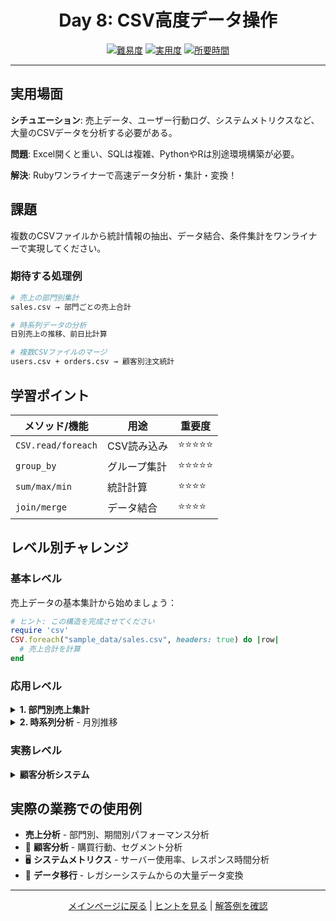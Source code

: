 <div align="center">

# Day 8: CSV高度データ操作

[![難易度](https://img.shields.io/badge/難易度-中級-orange?style=flat-square)](#)
[![実用度](https://img.shields.io/badge/実用度-⭐⭐⭐⭐⭐-yellow?style=flat-square)](#)
[![所要時間](https://img.shields.io/badge/所要時間-30分-blue?style=flat-square)](#)

</div>

---

## 実用場面

**シチュエーション**: 売上データ、ユーザー行動ログ、システムメトリクスなど、大量のCSVデータを分析する必要がある。

**問題**: Excel開くと重い、SQLは複雑、PythonやRは別途環境構築が必要。

**解決**: Rubyワンライナーで高速データ分析・集計・変換！

## 課題

複数のCSVファイルから統計情報の抽出、データ結合、条件集計をワンライナーで実現してください。

### 期待する処理例
```bash
# 売上の部門別集計
sales.csv → 部門ごとの売上合計

# 時系列データの分析
日別売上の推移、前日比計算

# 複数CSVファイルのマージ
users.csv + orders.csv → 顧客別注文統計
```

## 学習ポイント

| メソッド/機能 | 用途 | 重要度 |
|--------------|------|--------|
| `CSV.read/foreach` | CSV読み込み | ⭐⭐⭐⭐⭐ |
| `group_by` | グループ集計 | ⭐⭐⭐⭐⭐ |
| `sum/max/min` | 統計計算 | ⭐⭐⭐⭐ |
| `join/merge` | データ結合 | ⭐⭐⭐⭐ |

## レベル別チャレンジ

### 基本レベル
売上データの基本集計から始めましょう：

```ruby
# ヒント: この構造を完成させてください
require 'csv'
CSV.foreach("sample_data/sales.csv", headers: true) do |row|
  # 売上合計を計算
end
```

### 応用レベル

<details>
<summary><strong>1. 部門別売上集計</strong></summary>

```ruby
require 'csv'
sales = CSV.read("sample_data/sales.csv", headers: true)
dept_sales = sales.group_by { |row| row["department"] }
              .transform_values { |rows| rows.sum { |r| r["amount"].to_i } }
```

</details>

<details>
<summary><strong>2. 時系列分析</strong> - 月別推移</summary>

```ruby
# 月別売上の推移
monthly = sales.group_by { |row| row["date"][0..6] } # YYYY-MM
               .transform_values { |rows| rows.sum { |r| r["amount"].to_i } }
```

</details>

### 実務レベル

<details>
<summary><strong>顧客分析システム</strong></summary>

複数CSVから顧客のLTV（Life Time Value）計算、購入パターン分析を1行で実装。

</details>

## 実際の業務での使用例

- **売上分析** - 部門別、期間別パフォーマンス分析
- 👥 **顧客分析** - 購買行動、セグメント分析
- 🖥️ **システムメトリクス** - サーバー使用率、レスポンス時間分析
- 🔄 **データ移行** - レガシーシステムからの大量データ変換

---

<div align="center">

[メインページに戻る](../../../README.md) | [ヒントを見る](hints.md) | [解答例を確認](solution.rb)

</div>